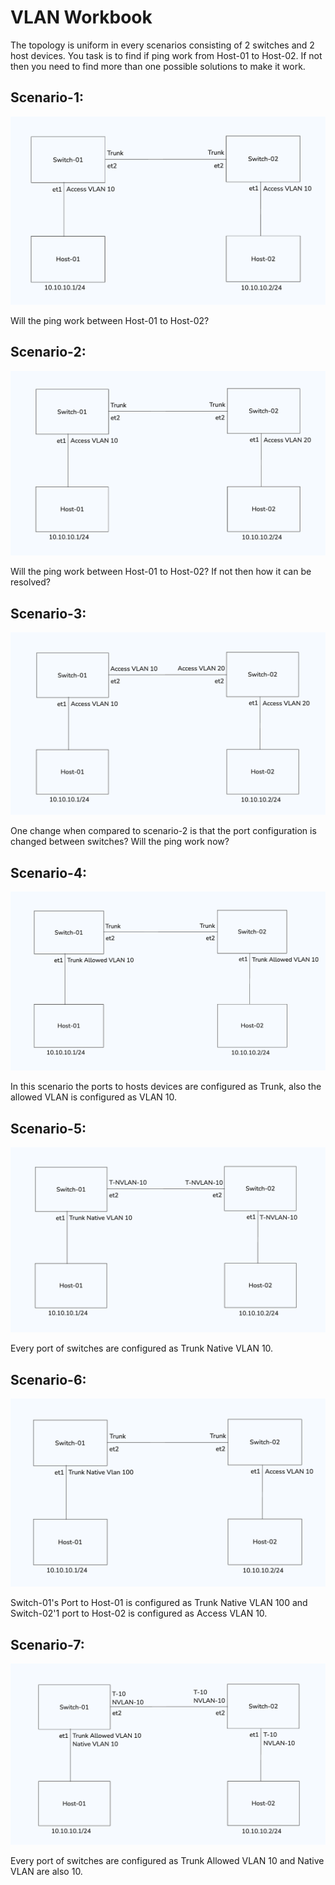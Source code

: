 # VLAN Workbook

The topology is uniform in every scenarios consisting of 2 switches and 2 host devices. You task is to find if ping work from Host-01 to Host-02. If not then you need to find more than one possible solutions to make it work.

## Scenario-1:
<!-- <img src="./assets/scenario-1.png" width="800" height="600" /> -->
![Scenario-1](./assets/scenario-1.png)

Will the ping work between Host-01 to Host-02? 

## Scenario-2:

![Scenario-2](./assets/scenario-2.png)

Will the ping work between Host-01 to Host-02? If not then how it can be resolved?

## Scenario-3:

![Scenario-3](./assets/scenario-3.png)

One change when compared to scenario-2 is that the port configuration is changed between switches? Will the ping work now?

## Scenario-4:

![Scenario-4](./assets/scenario-4.png)

In this scenario the ports to hosts devices are configured as Trunk, also the allowed VLAN is configured as VLAN 10.

## Scenario-5:

![Scenario-5](./assets/scenario-5.png)

Every port of switches are configured as Trunk Native VLAN 10.

## Scenario-6:

![Scenario-6](./assets/scenario-6.png)

Switch-01's Port to Host-01 is configured as Trunk Native VLAN 100 and Switch-02'1 port to Host-02 is configured as Access VLAN 10.

## Scenario-7:

![Scenario-7](./assets/scenario-7.png)

Every port of switches are configured as Trunk Allowed VLAN 10 and Native VLAN are also 10.